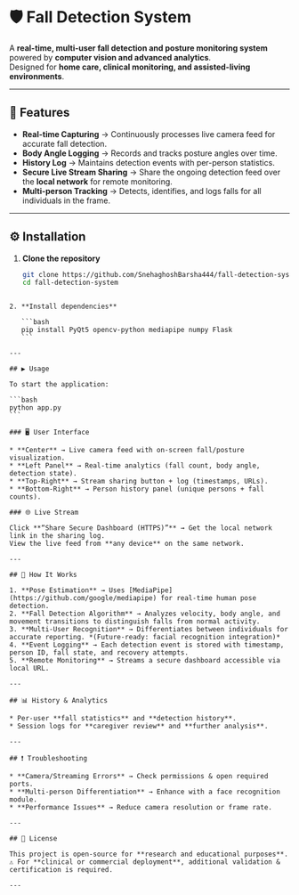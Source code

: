 # 🛡️ Fall Detection System

A **real-time, multi-user fall detection and posture monitoring system** powered by **computer vision and advanced analytics**.  
Designed for **home care, clinical monitoring, and assisted-living environments**.

---

## 🚀 Features

- **Real-time Capturing** → Continuously processes live camera feed for accurate fall detection.  
- **Body Angle Logging** → Records and tracks posture angles over time.  
- **History Log** → Maintains detection events with per-person statistics.  
- **Secure Live Stream Sharing** → Share the ongoing detection feed over the **local network** for remote monitoring.  
- **Multi-person Tracking** → Detects, identifies, and logs falls for all individuals in the frame.  

---

## ⚙️ Installation

1. **Clone the repository**
   ```bash
   git clone https://github.com/SnehaghoshBarsha444/fall-detection-system.git
   cd fall-detection-system
````

2. **Install dependencies**

   ```bash
   pip install PyQt5 opencv-python mediapipe numpy Flask
   ```

---

## ▶️ Usage

To start the application:

```bash
python app.py
```

### 🖥️ User Interface

* **Center** → Live camera feed with on-screen fall/posture visualization.
* **Left Panel** → Real-time analytics (fall count, body angle, detection state).
* **Top-Right** → Stream sharing button + log (timestamps, URLs).
* **Bottom-Right** → Person history panel (unique persons + fall counts).

### 🌐 Live Stream

Click **“Share Secure Dashboard (HTTPS)”** → Get the local network link in the sharing log.
View the live feed from **any device** on the same network.

---

## 🔬 How It Works

1. **Pose Estimation** → Uses [MediaPipe](https://github.com/google/mediapipe) for real-time human pose detection.
2. **Fall Detection Algorithm** → Analyzes velocity, body angle, and movement transitions to distinguish falls from normal activity.
3. **Multi-User Recognition** → Differentiates between individuals for accurate reporting. *(Future-ready: facial recognition integration)*
4. **Event Logging** → Each detection event is stored with timestamp, person ID, fall state, and recovery attempts.
5. **Remote Monitoring** → Streams a secure dashboard accessible via local URL.

---

## 📊 History & Analytics

* Per-user **fall statistics** and **detection history**.
* Session logs for **caregiver review** and **further analysis**.

---

## ❗ Troubleshooting

* **Camera/Streaming Errors** → Check permissions & open required ports.
* **Multi-person Differentiation** → Enhance with a face recognition module.
* **Performance Issues** → Reduce camera resolution or frame rate.

---

## 📜 License

This project is open-source for **research and educational purposes**.
⚠️ For **clinical or commercial deployment**, additional validation & certification is required.

---
